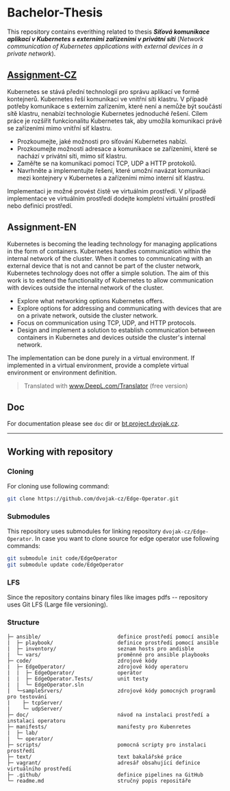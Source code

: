 # Bachelor-Thesis
This repository contains everithing  related to thesis ***Síťová komunikace aplikací v Kubernetes s externími zařízeními v privátní síti*** (*Network communication of Kubernetes applications with external devices in a private network*).

## [Assignment-CZ](./text/trojaj12-assignment.pdf)
Kubernetes se stává přední technologií pro správu aplikací ve formě kontejnerů. Kubernetes řeší komunikaci ve vnitřní síti klastru. V případě potřeby komunikace s externím zařízením, které není a nemůže být součástí sítě klastru, nenabízí technologie Kubernetes jednoduché řešení. Cílem práce je rozšířit funkcionalitu Kubernetes tak, aby umožila komunikaci právě se zařízeními mimo vnitřní síť klastru.
- Prozkoumejte, jaké možnosti pro síťování Kubernetes nabízí.
- Prozkoumejte možnosti adresace a komunikace se zařízeními, které se nachází v privátní síti, mimo síť klastru.
- Zaměřte se na komunikaci pomocí TCP, UDP a HTTP protokolů.
- Navrhněte a implementujte řešení, které umožní navázat komunikaci mezi kontejnery v Kubernetes a zařízeními mimo interní síť klastru.

Implementaci je možné provést čistě ve virtuálním prostředí. V případě implementace ve virtuálním prostředí dodejte kompletní virtuální prostředí nebo definici prostředí.

## Assignment-EN
Kubernetes is becoming the leading technology for managing applications in the form of containers. Kubernetes handles communication within the internal network of the cluster. When it comes to communicating with an external device that is not and cannot be part of the cluster network, Kubernetes technology does not offer a simple solution. The aim of this work is to extend the functionality of Kubernetes to allow communication with devices outside the internal network of the cluster.
- Explore what networking options Kubernetes offers.
- Explore options for addressing and communicating with devices that are on a private network, outside the cluster network.
- Focus on communication using TCP, UDP, and HTTP protocols.
- Design and implement a solution to establish communication between containers in Kubernetes and devices outside the cluster's internal network.

The implementation can be done purely in a virtual environment. If implemented in a virtual environment, provide a complete virtual environment or environment definition.

>Translated with www.DeepL.com/Translator (free version)

## Doc
For documentation please see `doc` dir or [bt.project.dvojak.cz](https://bt.project.dvojak.cz/).

---

## Working with repository
### Cloning
For cloning use following command:
```bash
git clone https://github.com/dvojak-cz/Edge-Operator.git
```

### Submodules
This repository uses submodules for linking repository `dvojak-cz/Edge-Operator`. In case you want to clone source for edge operator use following commands:
```bash
git submodule init code/EdgeOperator
git submodule update code/EdgeOperator
```

### LFS
Since the repository contains binary files like images pdfs -- repository uses Git LFS (Large file versioning).

### Structure
```
├─ ansible/                         definice prostředı́ pomocí ansible
|  ├─ playbook/                     definice prostředı́ pomocí ansible
|  ├─ inventory/                    seznam hosts pro andisble
|  └─ vars/                         proměnné pro ansible playbooks
├─ code/                            zdrojové kódy
|  ├─ EdgeOperator/                 zdrojové kódy operatoru
|  |  ├─ EdgeOperator/              operátor
|  |  ├─ EdgeOperator.Tests/        unit testy
|  |  └─ EdgeOperator.sln
|  └─sampleSrvers/                  zdrojové kódy pomocných programů pro testovánı́
|    ├─ tcpServer/
|    └─ udpServer/
├─ doc/                             návod na instalaci prostředı́ a instalaci operatoru
├─ manifests/                       manifesty pro Kubenretes
|  ├─ lab/
|  └─ operator/
├─ scripts/                         pomocná scripty pro instalaci prostředí
├─ text/                            text bakalářské práce
├─ vagrant/                         adresář obsahujı́cı́ definice virtuálnı́ho prostředı́
├─ .github/                         definice pipelines na GitHub
└─ readme.md                        stručný popis repositáře
```